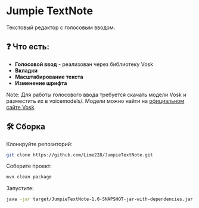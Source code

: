 # Jumpie TextNote

Текстовый редактор с голосовым вводом.

## ❓ Что есть:

- **Голосовой ввод** - реализован через библиотеку Vosk
- **Вкладки**
- **Масштабирование текста**
- **Изменение шрифта**

Note: Для работы голосового ввода требуется скачать модели Vosk и разместить их в voicemodels/. Модели можно найти на [официальном сайте Vosk](https://alphacephei.com/vosk/models).

## 🛠️ Сборка

Клонируйте репозиторий:
```bash
git clone https://github.com/Lime228/JumpieTextNote.git
```
Соберите проект:
```bash
mvn clean package
```
Запустите:

```bash
java -jar target/JumpieTextNote-1.0-SNAPSHOT-jar-with-dependencies.jar
```
